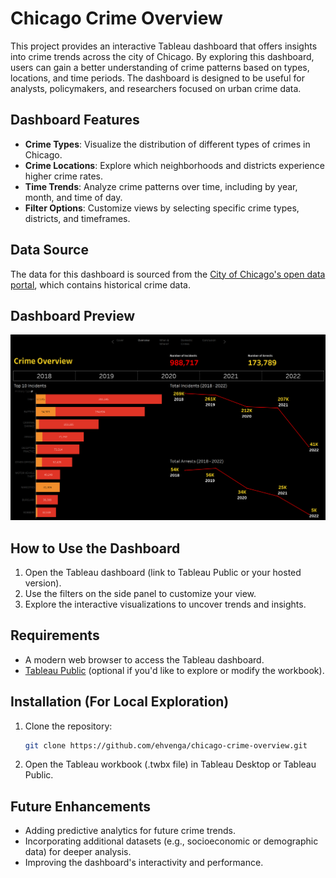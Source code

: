 # Chicago Crime Overview

This project provides an interactive Tableau dashboard that offers insights into crime trends across the city of Chicago. By exploring this dashboard, users can gain a better understanding of crime patterns based on types, locations, and time periods. The dashboard is designed to be useful for analysts, policymakers, and researchers focused on urban crime data.

## Dashboard Features

- **Crime Types**: Visualize the distribution of different types of crimes in Chicago.
- **Crime Locations**: Explore which neighborhoods and districts experience higher crime rates.
- **Time Trends**: Analyze crime patterns over time, including by year, month, and time of day.
- **Filter Options**: Customize views by selecting specific crime types, districts, and timeframes.

## Data Source

The data for this dashboard is sourced from the [City of Chicago's open data portal](https://data.cityofchicago.org/), which contains historical crime data.

## Dashboard Preview

![Dashboard Overview](dashboard_overview.png 'Chicago Crime Dashboard Overview')

## How to Use the Dashboard

1. Open the Tableau dashboard (link to Tableau Public or your hosted version).
2. Use the filters on the side panel to customize your view.
3. Explore the interactive visualizations to uncover trends and insights.

## Requirements

- A modern web browser to access the Tableau dashboard.
- [Tableau Public](https://public.tableau.com/en-us/s/) (optional if you'd like to explore or modify the workbook).

## Installation (For Local Exploration)

1. Clone the repository:
   ```bash
   git clone https://github.com/ehvenga/chicago-crime-overview.git
   ```
2. Open the Tableau workbook (.twbx file) in Tableau Desktop or Tableau Public.

## Future Enhancements

- Adding predictive analytics for future crime trends.
- Incorporating additional datasets (e.g., socioeconomic or demographic data) for deeper analysis.
- Improving the dashboard's interactivity and performance.
